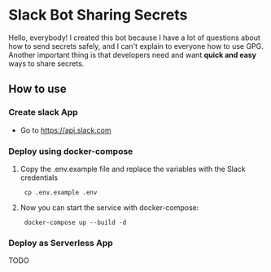# Slack Bot Sharing Secrets

Hello, everybody! I created this bot because I have a lot of questions about how to send secrets safely, and I can't explain to everyone how to use GPG. Another important thing is that developers need and want **quick and easy** ways to share secrets.

## How to use

### Create slack App
- Go to https://api.slack.com

### Deploy using docker-compose
1. Copy the .env.example file and replace the variables with the Slack credentials

		cp .env.example .env

2. Now you can start the service with docker-compose:

		docker-compose up --build -d

### Deploy as Serverless App

TODO